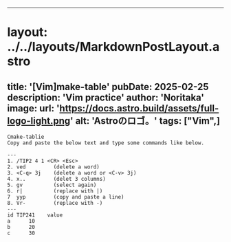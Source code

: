 
---
# layout: ../../layouts/MarkdownPostLayout.astro
title: '[Vim]make-table'
pubDate: 2025-02-25
description: 'Vim practice'
author: 'Noritaka'
image:
    url: 'https://docs.astro.build/assets/full-logo-light.png'
    alt: 'Astroのロゴ。'
tags: ["Vim",]
---

```
Cmake-tablie
Copy and paste the below text and type some commands like below.

---
1. /TIP2 4 1 <CR> <Esc>
2. ved         (delete a word)
3. <C-q> 3j    (delete a word or <C-v> 3j)
4. x..         (delet 3 columns)
5. gv          (select again)
6. r|          (replace with |)
7  yyp         (copy and paste a line)
8. Vr-         (replace with -)
---
id TIP241    value
a      10
b      20
c      30
